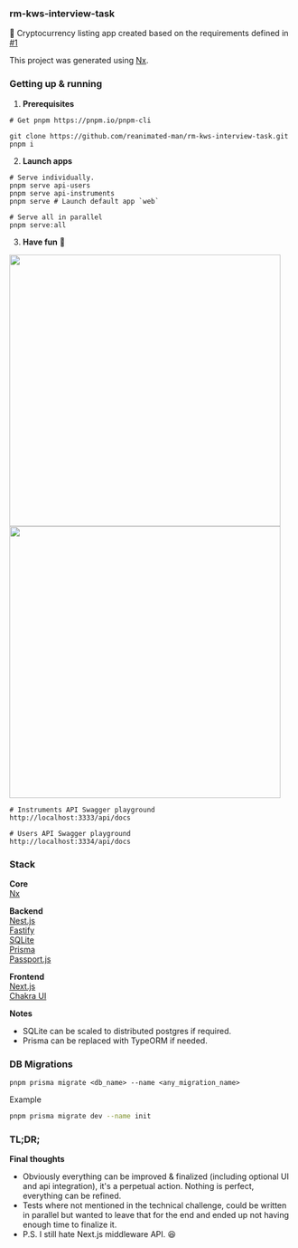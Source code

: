 ### rm-kws-interview-task

🌠 Cryptocurrency listing app created based on the requirements defined in [#1](https://github.com/reanimated-man/rm-kws-interview-task/issues/1)

This project was generated using [Nx](https://nx.dev).

### Getting up & running

1. **Prerequisites**
```
# Get pnpm https://pnpm.io/pnpm-cli
```

```
git clone https://github.com/reanimated-man/rm-kws-interview-task.git
pnpm i
```

2. **Launch apps**
```
# Serve individually.
pnpm serve api-users
pnpm serve api-instruments
pnpm serve # Launch default app `web`

# Serve all in parallel
pnpm serve:all
```

3. **Have fun** 🎉

<img src="https://user-images.githubusercontent.com/32410574/180906724-f18a16fb-a808-4322-ba83-4dd40a31260b.png" width=480>
<img src="https://user-images.githubusercontent.com/32410574/180906765-e592e91a-8a04-4683-8cff-b23d07fde0f6.png" width=480>


```
# Instruments API Swagger playground
http://localhost:3333/api/docs

# Users API Swagger playground
http://localhost:3334/api/docs
```

### Stack

**Core**  
[Nx](https://nx.dev)

**Backend**  
[Nest.js](https://nestjs.com)  
[Fastify](https://www.fastify.io)  
[SQLite](https://www.sqlite.org/index.html)  
[Prisma](https://www.prisma.io)  
[Passport.js](https://www.passportjs.org)

**Frontend**  
[Next.js](https://nextjs.com)  
[Chakra UI](https://chakra-ui.com)

**Notes**

- SQLite can be scaled to distributed postgres if required.
- Prisma can be replaced with TypeORM if needed.

### DB Migrations

`pnpm prisma migrate <db_name> --name <any_migration_name>`

Example

```bash
pnpm prisma migrate dev --name init
```

### TL;DR;

**Final thoughts**

* Obviously everything can be improved & finalized (including optional UI and api integration), it's a perpetual action. Nothing is perfect, everything can be refined. 
* Tests where not mentioned in the technical challenge, could be written in parallel but wanted to leave that for the end and ended up not having enough time to finalize it.
* P.S. I still hate Next.js middleware API. 😆

